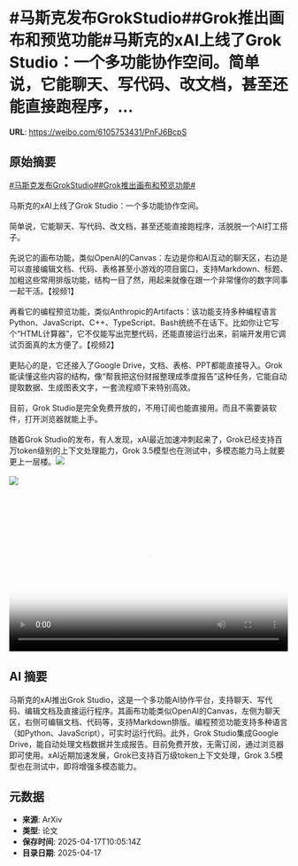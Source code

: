 # #马斯克发布GrokStudio##Grok推出画布和预览功能#马斯克的xAI上线了Grok Studio：一个多功能协作空间。简单说，它能聊天、写代码、改文档，甚至还能直接跑程序，...

**URL**: https://weibo.com/6105753431/PnFJ6BcpS

## 原始摘要

<a href="https://m.weibo.cn/search?containerid=231522type%3D1%26t%3D10%26q%3D%23%E9%A9%AC%E6%96%AF%E5%85%8B%E5%8F%91%E5%B8%83GrokStudio%23&amp;extparam=%23%E9%A9%AC%E6%96%AF%E5%85%8B%E5%8F%91%E5%B8%83GrokStudio%23" data-hide=""><span class="surl-text">#马斯克发布GrokStudio#</span></a><a href="https://m.weibo.cn/search?containerid=231522type%3D1%26t%3D10%26q%3D%23Grok%E6%8E%A8%E5%87%BA%E7%94%BB%E5%B8%83%E5%92%8C%E9%A2%84%E8%A7%88%E5%8A%9F%E8%83%BD%23&amp;extparam=%23Grok%E6%8E%A8%E5%87%BA%E7%94%BB%E5%B8%83%E5%92%8C%E9%A2%84%E8%A7%88%E5%8A%9F%E8%83%BD%23" data-hide=""><span class="surl-text">#Grok推出画布和预览功能#</span></a><br><br>马斯克的xAI上线了Grok Studio：一个多功能协作空间。<br><br>简单说，它能聊天、写代码、改文档，甚至还能直接跑程序，活脱脱一个AI打工搭子。<br><br>先说它的画布功能，类似OpenAI的Canvas：左边是你和AI互动的聊天区，右边是可以直接编辑文档、代码、表格甚至小游戏的项目窗口，支持Markdown、标题、加粗这些常用排版功能，结构一目了然，用起来就像在跟一个非常懂你的数字同事一起干活。【视频1】<br><br>再看它的编程预览功能，类似Anthropic的Artifacts：该功能支持多种编程语言Python、JavaScript、C++、TypeScript、Bash统统不在话下。比如你让它写个“HTML计算器”，它不仅能写出完整代码，还能直接运行出来，前端开发用它调试页面真的太方便了。【视频2】<br><br>更贴心的是，它还接入了Google Drive，文档、表格、PPT都能直接导入。Grok能读懂这些内容的结构，像“帮我把这份财报整理成季度报告”这种任务，它能自动提取数据、生成图表文字，一套流程顺下来特别高效。<br><br>目前，Grok Studio是完全免费开放的，不用订阅也能直接用。而且不需要装软件，打开浏览器就能上手。<br><br>随着Grok Studio的发布，有人发现，xAI最近加速冲刺起来了，Grok已经支持百万token级别的上下文处理能力，Grok 3.5模型也在测试中，多模态能力马上就要更上一层楼。<img style="" src="https://tvax2.sinaimg.cn/large/006Fd7o3ly1i0jrpa7honj312w0u0q3l.jpg" referrerpolicy="no-referrer"><br><br><img style="" src="https://tvax2.sinaimg.cn/large/006Fd7o3ly1i0jrp6im5tj31340u00tf.jpg" referrerpolicy="no-referrer"><br><br><br clear="both"><div style="clear: both"></div><video controls="controls" poster="https://tvax3.sinaimg.cn/orj480/006Fd7o3ly1i0jrp9bsqvj312w0u0q3l.jpg" style="width: 100%"><source src="https://f.video.weibocdn.com/o0/Ph4q3c5blx08nxDmm1ny010412002LFC0E010.mp4?label=mp4_720p&amp;template=932x720.25.0&amp;ori=0&amp;ps=1CwnkDw1GXwCQx&amp;Expires=1744887814&amp;ssig=r0D3TFfIvq&amp;KID=unistore,video"><source src="https://f.video.weibocdn.com/o0/endWVPrxlx08nxDmgp9C010412001vej0E010.mp4?label=mp4_hd&amp;template=620x480.25.0&amp;ori=0&amp;ps=1CwnkDw1GXwCQx&amp;Expires=1744887814&amp;ssig=wP%2FM1YWTLn&amp;KID=unistore,video"><source src="https://f.video.weibocdn.com/o0/oasEe2Lylx08nxDmpu9i010412000Xq30E010.mp4?label=mp4_ld&amp;template=464x360.25.0&amp;ori=0&amp;ps=1CwnkDw1GXwCQx&amp;Expires=1744887814&amp;ssig=Nr0EBkQlTM&amp;KID=unistore,video"><p>视频无法显示，请前往<a href="https://video.weibo.com/show?fid=1034%3A5156419326902322" target="_blank" rel="noopener noreferrer">微博视频</a>观看。</p></video>

## AI 摘要

马斯克的xAI推出Grok Studio，这是一个多功能AI协作平台，支持聊天、写代码、编辑文档及直接运行程序。其画布功能类似OpenAI的Canvas，左侧为聊天区，右侧可编辑文档、代码等，支持Markdown排版。编程预览功能支持多种语言（如Python、JavaScript），可实时运行代码。此外，Grok Studio集成Google Drive，能自动处理文档数据并生成报告。目前免费开放，无需订阅，通过浏览器即可使用。xAI近期加速发展，Grok已支持百万级token上下文处理，Grok 3.5模型也在测试中，即将增强多模态能力。

## 元数据

- **来源**: ArXiv
- **类型**: 论文
- **保存时间**: 2025-04-17T10:05:14Z
- **目录日期**: 2025-04-17
